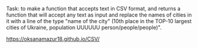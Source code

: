 
Task: to make a function that accepts text in CSV format, and returns a function 
that will accept any text as input and replace the names of cities in it with a line of the type 
"name of the city" (10th place in the TOP-10 largest cities of Ukraine, population UUUUUU person/people/people)".


https://oksanamazur18.github.io/CSV/

